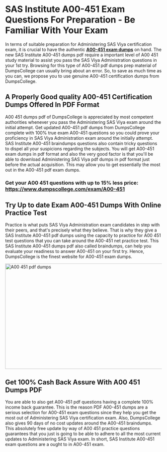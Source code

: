 <h1><strong>SAS Institute A00-451 Exam Questions For Preparation - Be Familiar With Your Exam</strong></h1>
<p>In terms of suitable preparation for Administering SAS Viya certification exam, it is crucial to have the authentic <strong><a href="https://www.dumpscollege.com/exam/A00-451">A00-451 exam dumps</a></strong> on hand. The new SAS Institute A00-451 dumps pdf require a important level of A00 451 study material to assist you pass the SAS Viya Administration questions in your 1st try. Browsing for this type of A00-451 pdf dumps prep material of DumpsCollege can usually bring about an error. So, to save as much time as you can, we propose you to use genuine A00-451 certification dumps from DumpsCollege.</p>
<h2><strong>A Properly Good quality A00-451 Certification Dumps Offered In PDF Format</strong></h2>
<p>A00 451 dumps pdf of DumpsCollege is appreciated by most competent authorities whenever you pass the Administering SAS Viya exam around the initial attempt. Get updated A00-451 pdf dumps from DumpsCollege complete with 100% true exam A00-451 questions so you could prove your proficiency in SAS Viya Administration exam around the initially attempt. SAS Institute A00-451 braindumps questions also contain tricky questions to dispel all your suspicions regarding the subjects. You will get A00-451 exam dumps in pdf format and also the very good factor is that you'll be able to download Administering SAS Viya pdf dumps in pdf format just before the actual acquisition. This may allow you to get essentially the most out in the A00-451 pdf exam dumps.</p>

<h3><strong>Get your A00 451 questions with up to 15% less price: <a href="https://www.dumpscollege.com/exam/A00-451">https://www.dumpscollege.com/exam/A00-451</a></strong></h3>

<h2><strong>Try Up to date Exam A00-451 Du</strong><strong>mps With Online Practice Test</strong></h2>
<p>Practice is what puts SAS Viya Administration exam candidates in step with their peers, and that's precisely what they believe. That is why they give a SAS Institute A00-451 pdf dumps using the capacity to practice for A00 451 test questions that you can take around the A00-451 net practice test. This SAS Institute A00-451 dumps pdf also called braindumps, can help you evaluate your readiness to answer A00-451 on your first try. Hence, DumpsCollege is the finest website for A00-451 exam dumps.</p>

<p><a href="https://www.dumpscollege.com/exam/A00-451"><img src="https://i.ibb.co/Z6g3Ctr/Dumps-College.png" alt="A00 451 pdf dumps" width="600" height="338" /></a></p>
<h2><strong>Get 100% Cash Back Assure With A00 451 Dumps PDF</strong></h2>
<p>You are able to also get A00-451 pdf questions having a complete 100% income back guarantee. This is the reason PDF A00-451 dumps are a serious selection for A00-451 exam questions since they help you get the most out of Administering SAS Viya certification exam. Also, DumpsCollege also gives 90 days of no cost updates around the A00-451 braindumps. This absolutely free update by way of A00 451 practice questions guarantees that you just is going to be able to adhere to all the most current updates to Administering SAS Viya exam. In short, SAS Institute A00-451 exam questions are a ought to in A00-451 exam.</p>
